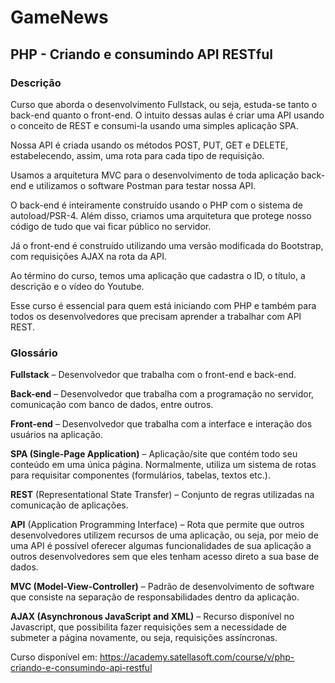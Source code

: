 # GameNews

## PHP - Criando e consumindo API RESTful

### Descrição
Curso que aborda o desenvolvimento Fullstack, ou seja, estuda-se tanto o back-end quanto o front-end. O intuito dessas aulas é criar uma API usando o conceito de REST e consumi-la usando uma simples aplicação SPA.

Nossa API é criada usando os métodos POST, PUT, GET e DELETE, estabelecendo, assim, uma rota para cada tipo de requisição.

Usamos a arquitetura MVC para o desenvolvimento de toda aplicação back-end e utilizamos o software Postman para testar nossa API.

O back-end é inteiramente construído usando o PHP com o sistema de autoload/PSR-4. Além disso, criamos uma arquitetura que protege nosso código de tudo que vai ficar público no servidor.

Já o front-end é construído utilizando uma versão modificada do Bootstrap, com requisições AJAX na rota da API.

Ao término do curso, temos uma aplicação que cadastra o ID, o título, a descrição e o vídeo do Youtube.

Esse curso é essencial para quem está iniciando com PHP e também para todos os desenvolvedores que precisam aprender a trabalhar com API REST.

### Glossário

**Fullstack** – Desenvolvedor que trabalha com o front-end e back-end.

**Back-end** – Desenvolvedor que trabalha com a programação no servidor, comunicação com banco de dados, entre outros.

**Front-end** – Desenvolvedor que trabalha com a interface e interação dos usuários na aplicação.

**SPA (Single-Page Application)** – Aplicação/site que contém todo seu conteúdo em uma única página. Normalmente, utiliza um sistema de rotas para requisitar componentes (formulários, tabelas, textos etc.).

**REST** (Representational State Transfer) – Conjunto de regras utilizadas na comunicação de aplicações.

**API** (Application Programming Interface) – Rota que permite que outros desenvolvedores utilizem recursos de uma aplicação, ou seja, por meio de uma API é possível oferecer algumas funcionalidades de sua aplicação a outros desenvolvedores sem que eles tenham acesso direto a sua base de dados.

**MVC (Model-View-Controller)** – Padrão de desenvolvimento de software que consiste na separação de responsabilidades dentro da aplicação.

**AJAX (Asynchronous JavaScript and XML)** – Recurso disponível no Javascript, que possibilita fazer requisições sem a necessidade de submeter a página novamente, ou seja, requisições assíncronas.

Curso disponível em: <https://academy.satellasoft.com/course/v/php-criando-e-consumindo-api-restful>